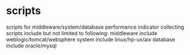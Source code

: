 # scripts
scripts for middleware/system/database performance indicator collecting
scripts include but not limited to following:
middleware include weblogic/tomcat/websphere
system include linux/hp-ux/aix
database include oracle/mysql
